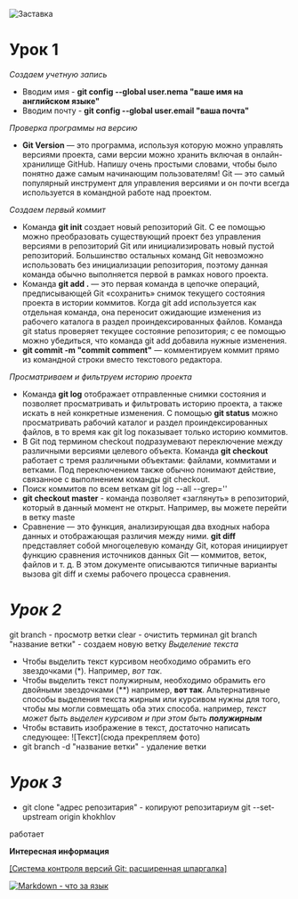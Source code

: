 <!-- Заставка -->
![Заставка](git-github.jpg)



# __Урок 1__

_Создаем учетную запись_

* Вводим имя - __git config --global user.nema "ваше имя на английском языке"__
* Вводим почту - __git config --global user.email "ваша почта"__

_Проверка программы на версию_

* __Git Version__ — это программа, используя которую можно управлять версиями проекта, сами версии можно хранить включая в онлайн-хранилище GitHub. Напишу очень простыми словами, чтобы было понятно даже самым начинающим пользователям! Git — это самый популярный инструмент для управления версиями и он почти всегда используется в командной работе над проектом.

_Создаем первый коммит_

* Команда __git init__ создает новый репозиторий Git. С ее помощью можно преобразовать существующий проект без управления версиями в репозиторий Git или инициализировать новый пустой репозиторий. Большинство остальных команд Git невозможно использовать без инициализации репозитория, поэтому данная команда обычно выполняется первой в рамках нового проекта.
* Команда __git add .__ — это первая команда в цепочке операций, предписывающей Git «сохранить» снимок текущего состояния проекта в истории коммитов. Когда git add используется как отдельная команда, она переносит ожидающие изменения из рабочего каталога в раздел проиндексированных файлов. Команда git status проверяет текущее состояние репозитория; с ее помощью можно убедиться, что команда git add добавила нужные изменения.
* __git commit -m "commit comment"__ — комментируем коммит прямо из командной строки
вместо текстового редактора.

_Просматриваем и фильтруем историю проекта_
* Команда __git log__ отображает отправленные снимки состояния и позволяет просматривать и фильтровать историю проекта, а также искать в ней конкретные изменения. С помощью __git status__ можно просматривать рабочий каталог и раздел проиндексированных файлов, в то время как git log показывает только историю коммитов.
* В Git под термином checkout подразумевают переключение между различными версиями целевого объекта. Команда __git checkout__ работает с тремя различными объектами: файлами, коммитами и ветками. Под переключением также обычно понимают действие, связанное с выполнением команды git checkout.
* Поиск коммитов по всем веткам git log --all --grep='<given-text>'
* __git checkout master__ - команда позволяет «заглянуть» в репозиторий, который в данный момент не открыт. Например, вы можете перейти в ветку maste
* Сравнение — это функция, анализирующая два входных набора данных и отображающая различия между ними. __git diff__ представляет собой многоцелевую команду Git, которая инициирует функцию сравнения источников данных Git — коммитов, веток, файлов и т. д. В этом документе описываются типичные варианты вызова git diff и схемы рабочего процесса сравнения.

# _Урок 2_ 

git branch - просмотр ветки
clear - очистить терминал
git branch "название ветки" - создаем новую ветку
_Выделение текста_
* Чтобы выделить текст курсивом необходимо обрамить его звездочками (*). Например, *вот так*.
* Чтобы выделить текст полужирным, необходимо обрамить его двойными звездочками (**) например, **вот так**.
Альтернативные способы выделения текста жирным или курсивом нужны для того, чтобы мы могли совмещать оба этих способа. например, _текст может быть выделен курсивом и при этом быть **полужирным**_
* Чтобы вставить изображение в текст, достаточно написать следующее:
![Текст](сюда прекрепляем фото)
* git branch -d "название ветки" - удаление ветки

# _Урок 3_
* git clone "адрес репозитария" - копируют репозитариум
git --set-upstream origin khokhlov

работает




__Интересная информация__

[[Cистема контроля версий Git: расширенная шпаргалка]](https://proglib.io/p/git-tips)

[![Markdown - что за язык]()](https://www.yandex.ru/video/preview/4192636759909558471#:~:text=%D0%92%D1%8B%D0%B9%D1%82%D0%B8-,YouTube,-%D0%98%D1%81%D1%82%D0%BE%D1%87%D0%BD%D0%B8%D0%BA%20%D0%B2%D0%B8%D0%B4%D0%B5%D0%BE)

